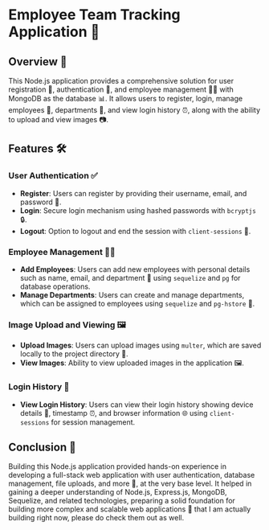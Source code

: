 # Employee Team Tracking Application 🚀

## Overview 🌟

This Node.js application provides a comprehensive solution for user registration 📝, authentication 🔐, and employee management 🧑‍💼 with MongoDB as the database 📊. It allows users to register, login, manage employees 👥, departments 📁, and view login history ⏰, along with the ability to upload and view images 📷.

## Features 🛠️

### User Authentication ✅

- **Register**: Users can register by providing their username, email, and password 📝.
- **Login**: Secure login mechanism using hashed passwords with `bcryptjs` 🔒.
- **Logout**: Option to logout and end the session with `client-sessions` 🚪.

### Employee Management 🧑‍💼

- **Add Employees**: Users can add new employees with personal details such as name, email, and department 👤 using `sequelize` and `pg` for database operations.
- **Manage Departments**: Users can create and manage departments, which can be assigned to employees using `sequelize` and `pg-hstore` 📁.
  
### Image Upload and Viewing 🖼️

- **Upload Images**: Users can upload images using `multer`, which are saved locally to the project directory 📂.
- **View Images**: Ability to view uploaded images in the application 🖼️.

### Login History 📜

- **View Login History**: Users can view their login history showing device details 📱, timestamp ⏰, and browser information 🌐 using `client-sessions` for session management.

## Conclusion 🎉

Building this Node.js application provided hands-on experience in developing a full-stack web application with user authentication, database management, file uploads, and more 🚀, at the very base level. It helped in gaining a deeper understanding of Node.js, Express.js, MongoDB, Sequelize, and related technologies, preparing a solid foundation for building more complex and scalable web applications 🌟 that I am actually building right now, please do check them out as well.
